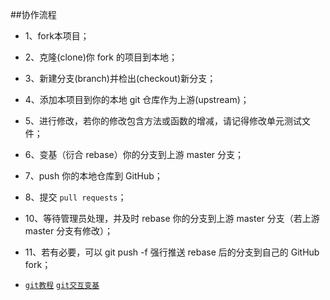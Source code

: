 ##协作流程

* 1、fork本项目；
* 2、克隆(clone)你 fork 的项目到本地；
* 3、新建分支(branch)并检出(checkout)新分支；
* 4、添加本项目到你的本地 git 仓库作为上游(upstream)；
* 5、进行修改，若你的修改包含方法或函数的增减，请记得修改单元测试文件；
* 6、变基（衍合 rebase）你的分支到上游 master 分支；
* 7、push 你的本地仓库到 GitHub；
* 8、提交 `pull requests`；
* 10、等待管理员处理，并及时 rebase 你的分支到上游 master 分支（若上游 master 分支有修改）；
* 11、若有必要，可以 git push -f 强行推送 rebase 后的分支到自己的 GitHub fork；

* [`git教程`](http://backlogtool.com/git-guide/cn/) [`git交互变基`](http://pakchoi.me/2015/03/17/git-interactive-rebase/)
